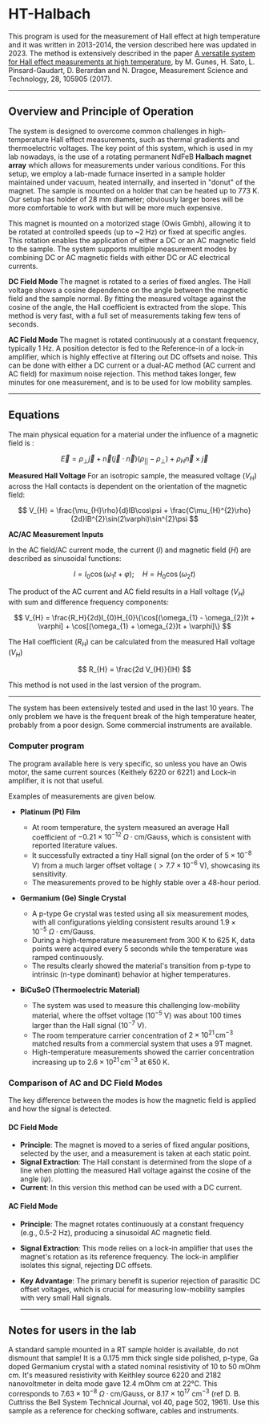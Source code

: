 # HT-Halbach

This program is used for the measurement of Hall effect at high temperature and it was written in 2013-2014, the version described here was updated in 2023. The method is extensively described in the paper  [A versatile system for Hall effect measurements at high temperature](https://iopscience.iop.org/article/10.1088/1361-6501/aa7fe1), by M. Gunes, H. Sato, L. Pinsard-Gaudart, D. Berardan and N. Dragoe, Measurement Science and Technology, 28, 105905 (2017).

---

## Overview and Principle of Operation

The system is designed to overcome common challenges in high-temperature Hall effect measurements, such as thermal gradients and thermoelectric voltages. The key point of this system, which is used in my lab nowadays, is the use of a rotating permanent NdFeB **Halbach magnet array** which allows for measurements under various conditions. For this setup, we employ a lab-made furnace inserted in a sample holder maintained under vacuum, heated internally, and inserted in "donut" of the magnet. The sample is mounted on a holder that can be heated up to 773 K. Our setup has holder of 28 mm diameter; obviously larger bores will be more comfortable to work with but will be more much expensive.

This magnet is mounted on a motorized stage (Owis Gmbh), allowing it to be rotated at controlled speeds (up to ~2 Hz) or fixed at specific angles. This rotation enables the application of either a DC or an AC magnetic field to the sample. The system supports multiple measurement modes by combining DC or AC magnetic fields with either DC or AC electrical currents.

**DC Field Mode** 
The magnet is rotated to a series of fixed angles. The Hall voltage shows a cosine dependence on the angle between the magnetic field and the sample normal. By fitting the measured voltage against the cosine of the angle, the Hall coefficient is extracted from the slope. This method is very fast, with a full set of measurements taking few tens of seconds.

**AC Field Mode** 
The magnet is rotated continuously at a constant frequency, typically 1 Hz. A position detector is fed to the Reference-in of a lock-in amplifier, which is highly effective at filtering out DC offsets and noise. This can be done with either a DC current or a dual-AC method (AC current and AC field) for maximum noise rejection. This method takes longer, few minutes for one measurement, and is to be used for low mobility samples.

---

## Equations

The main physical equation for a material under the influence of a magnetic field is :

$$
    \vec{E} = \rho_{\perp}\vec{j} + \vec{n}(\vec{j}\cdot\vec{n})(\rho_{||} - \rho_{\perp}) + \rho_{H}\vec{n}\times\vec{j} 
$$

**Measured Hall Voltage** 
For an isotropic sample, the measured voltage ($V_H$) across the Hall contacts is dependent on the orientation of the magnetic field:

$$
V_{H} = \frac{\mu_{H}\rho}{d}IB\cos\psi + \frac{C\mu_{H}^{2}\rho}{2d}IB^{2}\sin(2\varphi)\sin^{2}\psi
$$

**AC/AC Measurement Inputs**

In the AC field/AC current mode, the current ($I$) and magnetic field ($H$) are described as sinusoidal functions:

$$ I = I_{0}\cos(\omega_{1}t + \varphi); \quad H = H_{0}\cos(\omega_{2}t) $$

The product of the AC current and AC field results in a Hall voltage ($V_H$) with sum and difference frequency components:

$$ V_{H} = \frac{R_H}{2d}I_{0}H_{0}\{\cos[(\omega_{1} - \omega_{2})t + \varphi] + \cos[(\omega_{1} + \omega_{2})t + \varphi]\} $$

The Hall coefficient ($R_H$) can be calculated from the measured Hall voltage ($V_H$)

$$ R_{H} = \frac{2d V_{H}}{IH} $$

This method is not used in the last version of the program.

---

The system has been extensively tested and used in the last 10 years. The only problem we have is the frequent break of the high temperature heater, probably from a poor design. Some commercial instruments are available.

### Computer program
The program available here is very specific, so unless you have an Owis motor, the same current sources (Keithely 6220 or 6221) and Lock-in amplifier, it is not that useful.

Examples of measurements are given below.

* **Platinum (Pt) Film**
    * At room temperature, the system measured an average Hall coefficient of $-0.21 \times 10^{-12} \ \Omega \cdot \text{cm/Gauss}$, which is consistent with reported literature values.
    * It successfully extracted a tiny Hall signal (on the order of $5 \times 10^{-8}$ V) from a much larger offset voltage ($>7.7 \times 10^{-6}$ V), showcasing its sensitivity.
    * The measurements proved to be highly stable over a 48-hour period.

* **Germanium (Ge) Single Crystal**
    * A p-type Ge crystal was tested using all six measurement modes, with all configurations yielding consistent results around $1.9 \times 10^{-5} \  \Omega \cdot \text{cm/Gauss}$.
    * During a high-temperature measurement from 300 K to 625 K, data points were acquired every 5 seconds while the temperature was ramped continuously.
    * The results clearly showed the material's transition from p-type to intrinsic (n-type dominant) behavior at higher temperatures.

* **BiCuSeO (Thermoelectric Material)**
    * The system was used to measure this challenging low-mobility material, where the offset voltage ($10^{-5}$ V) was about 100 times larger than the Hall signal ($10^{-7}$ V).
    * The room temperature carrier concentration of $2 \times 10^{21} \, \text{cm}^{-3}$ matched results from a commercial system that uses a 9T magnet.
    * High-temperature measurements showed the carrier concentration increasing up to $2.6 \times 10^{21} \, \text{cm}^{-3}$ at 650 K.

### Comparison of AC and DC Field Modes 

The key difference between the modes is how the magnetic field is applied and how the signal is detected.

#### **DC Field Mode**
* **Principle**: The magnet is moved to a series of fixed angular positions, selected by the user, and a measurement is taken at each static point.
* **Signal Extraction**: The Hall constant is determined from the slope of a line when plotting the measured Hall voltage against the cosine of the angle ($\psi$).
* **Current**: In this version this method can be used with a DC current.


#### **AC Field Mode**
* **Principle**: The magnet rotates continuously at a constant frequency (e.g., 0.5-2 Hz), producing a sinusoidal AC magnetic field.
* **Signal Extraction**: This mode relies on a lock-in amplifier that uses the magnet's rotation as its reference frequency. The lock-in amplifier isolates this signal, rejecting DC offsets.
* **Key Advantage**: The primary benefit is superior rejection of parasitic DC offset voltages, which is crucial for measuring low-mobility samples with very small Hall signals.

  ---
## Notes for users in the lab
A standard sample mounted in a RT sample holder is available, do not dismount that sample! 
It is a 0.175 mm thick single side polished, p-type, Ga doped Germanium crystal with a stated nominal resistivity of 10 to 50 mOhm cm. It's measured resistivity with Keithley source 6220 and 2182 nanovoltmeter in delta mode gave 12.4 mOhm cm at 22°C. This corresponds to $7.63 \times 10^{-8 }\ \Omega \cdot \text{cm/Gauss}$, or $8.17 \times 10^{17} \ \text{cm}^{-3}$ (ref D. B. Cuttriss  the Bell System Technical Journal, vol 40, page 502, 1961). Use this sample as a reference for checking software, cables and instruments. 
